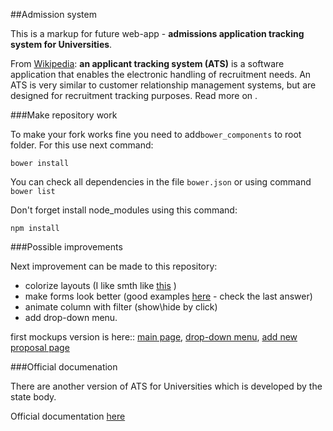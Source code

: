 ##Admission system

This is a markup for future web-app - **admissions application tracking system for Universities**.


From [Wikipedia][3]: **an applicant tracking system (ATS)** is a software application that enables the electronic handling of recruitment needs.  An ATS is very similar to customer relationship management systems, but are designed for recruitment tracking purposes. Read more on . 
 
###Make repository work
 
To make your fork works fine you need to add`bower_components` to root folder. For this use next command:
```
bower install
```
You can check all dependencies in the file `bower.json` or using command `bower list`

Don't forget install node_modules using this command: 
```
npm install
```

###Possible improvements

Next improvement can be made to this repository:
+ colorize layouts (I like smth like [this][1] )
+ make forms look better (good examples [here][2]  - check  the last answer)
+ animate column with filter  (show\hide by click) 
+ add drop-down menu.

first mockups version is here:: [main page][4], [drop-down menu][5], [add new proposal page][6]

###Official documenation

There are another  version of ATS for Universities which is developed by the state body. 

Official documentation [here][7]


 [1]: http://clip2net.com/s/3dBBRNA
 [2]: http://bit.ly/1w42yQH
 [3]: http://en.wikipedia.org/wiki/Applicant_tracking_system
 [4]: https://moqups.com/nikolay.kozhuharenko@gmail.com/DgnUa8zz/p:af7881e53
 [5]: https://moqups.com/nikolay.kozhuharenko@gmail.com/DgnUa8zz/p:a3784392c
 [6]: https://moqups.com/nikolay.kozhuharenko@gmail.com/DgnUa8zz/p:ac2837d39
 [7]: http://www.inforesurs.gov.ua/uploads/files/instr-vnz.pdf